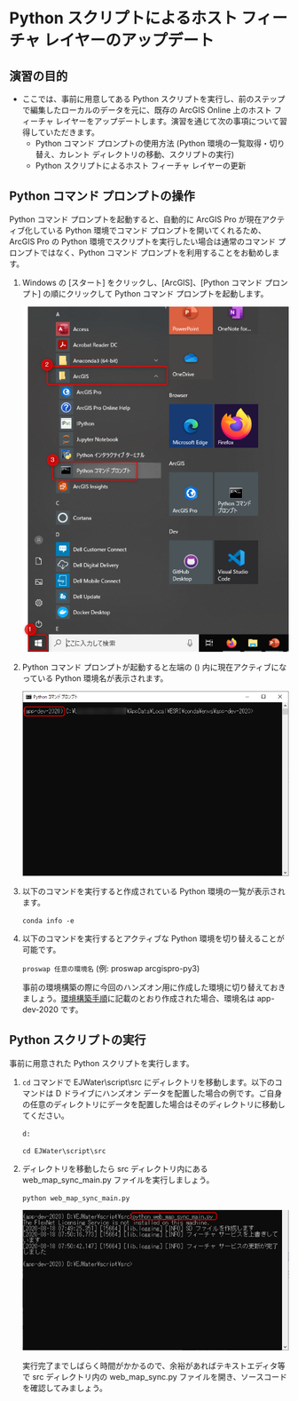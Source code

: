 # Python スクリプトによるホスト フィーチャ レイヤーのアップデート 

## 演習の目的
- ここでは、事前に用意してある Python スクリプトを実行し、前のステップで編集したローカルのデータを元に、既存の ArcGIS Online 上のホスト フィーチャ レイヤーをアップデートします。演習を通じて次の事項について習得していただきます。
  - Python コマンド プロンプトの使用方法 (Python 環境の一覧取得・切り替え、カレント ディレクトリの移動、スクリプトの実行)
  - Python スクリプトによるホスト フィーチャ レイヤーの更新

## Python コマンド プロンプトの操作
Python コマンド プロンプトを起動すると、自動的に ArcGIS Pro が現在アクティブ化している Python 環境でコマンド プロンプトを開いてくれるため、ArcGIS Pro の Python 環境でスクリプトを実行したい場合は通常のコマンド プロンプトではなく、Python コマンド プロンプトを利用することをお勧めします。

1. Windows の [スタート] をクリックし、[ArcGIS]、[Python コマンド プロンプト] の順にクリックして Python コマンド プロンプトを起動します。

    <img src="./img/python-cmd.png" width="550px">

1. Python コマンド プロンプトが起動すると左端の () 内に現在アクティブになっている Python 環境名が表示されます。

    <img src="./img/current-env.png" width="550px">

1. 以下のコマンドを実行すると作成されている Python 環境の一覧が表示されます。

      `conda info -e`

1. 以下のコマンドを実行するとアクティブな Python 環境を切り替えることが可能です。

      `proswap 任意の環境名` (例: proswap arcgispro-py3)
      
      事前の環境構築の際に今回のハンズオン用に作成した環境に切り替えておきましょう。[環境構築手順](https://github.com/EsriJapan/workshops/tree/master/20200825_app-development-hands-on/Environment#arcgis-api-for-python-%E3%81%AE%E7%92%B0%E5%A2%83%E8%A8%AD%E5%AE%9A)に記載のとおり作成された場合、環境名は app-dev-2020 です。

## Python スクリプトの実行
事前に用意された Python スクリプトを実行します。
1. `cd` コマンドで EJWater\script\src にディレクトリを移動します。以下のコマンドは D ドライブにハンズオン データを配置した場合の例です。ご自身の任意のディレクトリにデータを配置した場合はそのディレクトリに移動してください。

    `d:`
    
    `cd EJWater\script\src`

1. ディレクトリを移動したら src ディレクトリ内にある web_map_sync_main.py ファイルを実行しましょう。

    `python web_map_sync_main.py`
    
    <img src="./img/execute-python.png" width="550px">

    実行完了までしばらく時間がかかるので、余裕があればテキストエディタ等で src ディレクトリ内の web_map_sync.py ファイルを開き、ソースコードを確認してみましょう。
